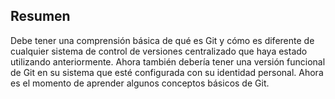 ## Resumen

Debe tener una comprensión básica de qué es Git y cómo es diferente de cualquier sistema de control de versiones centralizado que haya estado utilizando anteriormente. Ahora también debería tener una versión funcional de Git en su sistema que esté configurada con su identidad personal. Ahora es el momento de aprender algunos conceptos básicos de Git.